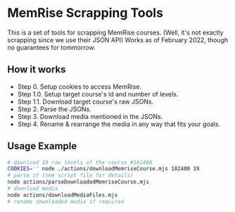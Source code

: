 # MemRise Scrapping Tools
This is a set of tools for scrapping MemRise courses.
(Well, it's not exactly scrapping since we use their JSON API)
Works as of February 2022, though no guarantees for tommorrow.

## How it works
* Step 0. Setup cookies to access MemRise.
* Step 1.0. Setup target course's id and number of levels.
* Step 1.1. Download target course's raw JSONs.
* Step 2. Parse the JSONs.
* Step 3. Download media mentioned in the JSONs.
* Step 4. Rename & rearrange the media in any way that fits your goals.

## Usage Example
```sh
# download 19 raw levels of the course #102400
COOKIES='' node ./actions/downloadMemriseCourse.mjs 102400 19
# parse it (see script file for details)
node actions/parseDownloadedMemriseCourse.mjs
# download media
node actions/downloadMediaFiles.mjs
# rename downloaded media if required
```

